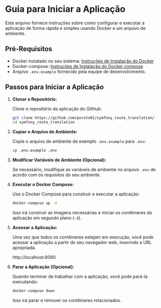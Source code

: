 # Guia para Iniciar a Aplicação

Este arquivo fornece instruções sobre como configurar e executar a aplicação de forma rápida e simples usando Docker e um arquivo de ambiente.

## Pré-Requisitos

- Docker instalado no seu sistema: [Instruções de Instalação do Docker](https://docs.docker.com/get-docker/)
- Docker-compose: [Instruções de Instalação do Docker compose](https://docs.docker.com/compose/install/)
- Arquivo `.env.example` fornecido pela equipe de desenvolvimento.

## Passos para Iniciar a Aplicação

1. **Clonar o Repositório:**

   Clone o repositório da aplicação do GitHub:

   ```bash
   git clone https://github.com/poroto82/symfony_route_translation/
   cd symfony_route_translation
   ```

2. **Copiar o Arquivo de Ambiente:**

   Copie o arquivo de ambiente de exemplo `.env.example` para `.env`:

   ```bash
   cp .env.example .env
   ```

3. **Modificar Variáveis de Ambiente (Opcional):**

   Se necessário, modifique as variáveis de ambiente no arquivo `.env` de acordo com os requisitos do seu ambiente.

4. **Executar o Docker Compose:**

   Use o Docker Compose para construir e executar a aplicação:

   ```bash
   docker-compose up -d
   ```

   Isso irá construir as imagens necessárias e iniciar os contêineres da aplicação em segundo plano (`-d`).

5. **Acessar a Aplicação:**

   Uma vez que todos os contêineres estejam em execução, você pode acessar a aplicação a partir do seu navegador web, inserindo a URL apropriada.

   http://localhost:8080

6. **Parar a Aplicação (Opcional):**

   Quando terminar de trabalhar com a aplicação, você pode pará-la executando:

   ```bash
   docker-compose down
   ```

   Isso irá parar e remover os contêineres relacionados.

